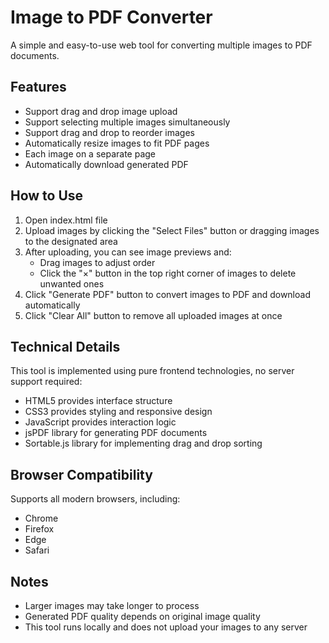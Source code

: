 # Image to PDF Converter

A simple and easy-to-use web tool for converting multiple images to PDF documents.

## Features

- Support drag and drop image upload
- Support selecting multiple images simultaneously
- Support drag and drop to reorder images
- Automatically resize images to fit PDF pages
- Each image on a separate page
- Automatically download generated PDF

## How to Use

1. Open index.html file
2. Upload images by clicking the "Select Files" button or dragging images to the designated area
3. After uploading, you can see image previews and:
   - Drag images to adjust order
   - Click the "×" button in the top right corner of images to delete unwanted ones
4. Click "Generate PDF" button to convert images to PDF and download automatically
5. Click "Clear All" button to remove all uploaded images at once

## Technical Details

This tool is implemented using pure frontend technologies, no server support required:

- HTML5 provides interface structure
- CSS3 provides styling and responsive design
- JavaScript provides interaction logic
- jsPDF library for generating PDF documents
- Sortable.js library for implementing drag and drop sorting

## Browser Compatibility

Supports all modern browsers, including:

- Chrome
- Firefox
- Edge
- Safari

## Notes

- Larger images may take longer to process
- Generated PDF quality depends on original image quality
- This tool runs locally and does not upload your images to any server 